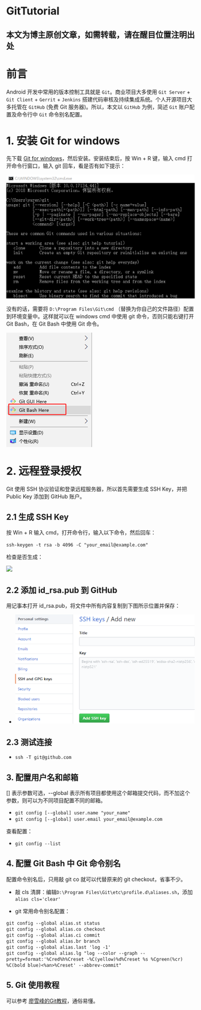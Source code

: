 # GitTutorial

## 本文为博主原创文章，如需转载，请在醒目位置注明出处

# 前言

Android 开发中常用的版本控制工具就是 `Git`。商业项目大多使用 `Git Server` + `Git Client` + `Gerrit` + `Jenkins` 搭建代码审核及持续集成系统。个人开源项目大多托管在 `GitHub` (免费 Git 服务器)。所以，本文以 `GitHub` 为例，简述 `Git` 账户配置及命令行中 `Git` 命令别名配置。

#  1. 安装 Git for windows

先下载 [Git for windows](https://github.com/git-for-windows/git/releases/tag/v2.14.1.windows.1)，然后安装。安装结束后，按 Win + R 键，输入 cmd 打开命令行窗口，输入 git 回车，看是否有如下提示：

![](pictures/check-git.png)

没有的话，需要将 `D:\Program Files\Git\cmd` （替换为你自己的文件路径）配置到环境变量中。这样就可以在 windows cmd 中使用 git 命令，否则只能右键打开 Git Bash，在 Git Bash 中使用 Git 命令。

![](pictures/gitbash.png)

# 2. 远程登录授权

Git 使用 SSH 协议验证和登录远程服务器，所以首先需要生成 SSH Key，并把 Public Key 添加到 GitHub 账户。

## 2.1 生成 SSH Key

按 Win + R 输入 cmd，打开命令行，输入以下命令，然后回车：

`ssh-keygen -t rsa -b 4096 -C "your_email@example.com"`

检查是否生成：

![](%pictures/check-pubkey.png)

## 2.2 添加 id_rsa.pub 到 GitHub

用记事本打开 id_rsa.pub，将文件中所有内容复制到下图所示位置并保存：

- ![](pictures/add-ssh-public-key.png)

## 2.3 测试连接

- `ssh -T git@github.com`

## 3. 配置用户名和邮箱

[] 表示参数可选，--global 表示所有项目都使用这个邮箱提交代码，而不加这个参数，则可以为不同项目配置不同的邮箱。

- `git config [--global] user.name "your_name"`
- `git config [--global] user.email your_email@example.com`

查看配置：

- `git config --list`

## 4. 配置 Git Bash 中 Git 命令别名

配置命令别名后，只用敲 git co 就可以代替原来的 git checkout，省事不少。

- 敲 cls 清屏：编辑‪`D:\Program Files\Git\etc\profile.d\aliases.sh`，添加`alias cls='clear'`

- git 常用命令别名配置：

```
git config --global alias.st status
git config --global alias.co checkout
git config --global alias.ci commit
git config --global alias.br branch
git config --global alias.last 'log -1'
git config --global alias.lg "log --color --graph --pretty=format:'%Cred%h%Creset -%C(yellow)%d%Creset %s %Cgreen(%cr) %C(bold blue)<%an>%Creset' --abbrev-commit"
```

## 5. Git 使用教程

可以参考 [廖雪峰的Git教程](https://www.liaoxuefeng.com/wiki/0013739516305929606dd18361248578c67b8067c8c017b000)，通俗易懂。